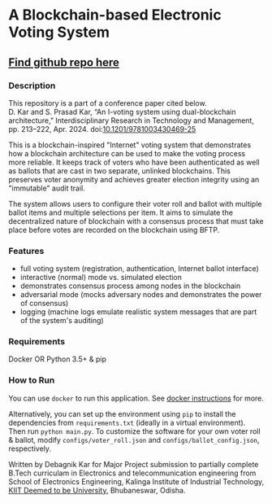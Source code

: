 # A Blockchain-based Electronic Voting System

## [Find github repo here](https://github.com/Debagnik/voting_on_Blockchain)

### Description
This repository is a part of a conference paper cited below.    
D. Kar and S. Prasad Kar, “An I-voting system using dual-blockchain architecture,” Interdisciplinary Research in Technology and Management, pp. 213–222, Apr. 2024. doi:[10.1201/9781003430469-25](https://doi.org/10.1201/9781003430469-25) 

This is a blockchain-inspired "Internet" voting system that demonstrates how a blockchain architecture can be used to make the voting process more reliable. It keeps track of voters who have been authenticated as well as ballots that are cast in two separate, unlinked blockchains. This preserves voter anonymity and achieves greater election integrity using an "immutable" audit trail. 

The system allows users to configure their voter roll and ballot with multiple ballot items and multiple selections per item. It aims to simulate the decentralized nature of blockchain with a consensus process that must take place before votes are recorded on the blockchain using BFTP.

### Features
- full voting system (registration, authentication, Internet ballot interface)
- interactive (normal) mode vs. simulated election
- demonstrates consensus process among nodes in the blockchain
- adversarial mode (mocks adversary nodes and demonstrates the power of consensus)
- logging (machine logs emulate realistic system messages that are part of the system's auditing)

### Requirements
Docker OR Python 3.5+ & pip

### How to Run
You can use `docker` to run this application. See [docker instructions](https://github.com/Debagnik/voting_on_Blockchain/blob/master/README.Docker.md) for more.

Alternatively, you can set up the environment using `pip` to install the dependencies from `requirements.txt` (ideally in a virtual environment).
Then run `python main.py`. To customize the software for your own voter roll & ballot, modify `configs/voter_roll.json` and `configs/ballot_config.json`, respectively.

Written by Debagnik Kar for Major Project submission to partially complete B.Tech curriculam in Electronics and telecommunication engineering from School of Electronics Engineering, Kalinga Institute of Industrial Technology, [KIIT Deemed to be University](https://electronics.kiit.ac.in/), Bhubaneswar, Odisha.
